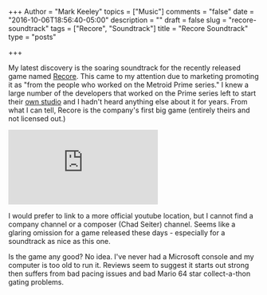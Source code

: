 +++
Author = "Mark Keeley"
topics = ["Music"]
comments = "false"
date = "2016-10-06T18:56:40-05:00"
description = ""
draft = false
slug = "recore-soundtrack"
tags = ["Recore", "Soundtrack"]
title = "Recore Soundtrack"
type = "posts"

+++

My latest discovery is the soaring soundtrack for the recently released game named [Recore](http://www.armature.com/games/recore/). This came to my attention due to marketing promoting it as "from the people who worked on the Metroid Prime series." I knew a large number of the developers that worked on the Prime series left to start their [own studio](http://www.armature.com/games/) and I hadn't heard anything else about it for years. From what I can tell, Recore is the company's first big game (entirely theirs and not licensed out.)

<iframe src="https://www.youtube.com/embed/GCCRwxIrtok" frameborder="0" allowfullscreen></iframe>

I would prefer to link to a more official youtube location, but I cannot find a company channel or a composer (Chad Seiter) channel. Seems like a glaring omission for a game released these days - especially for a soundtrack as nice as this one.

Is the game any good? No idea. I've never had a Microsoft console and my computer is too old to run it. Reviews seem to suggest it starts out strong then suffers from bad pacing issues and bad Mario 64 star collect-a-thon gating problems.
<!--more-->
